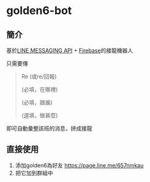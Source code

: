 # golden6-bot

## 簡介

基於[LINE MESSAGING API](https://developers.line.biz/zh-hant/docs/messaging-api/) + [Firebase](https://firebase.google.com/)的接龍機器人

只需要傳

> Re (或re/回報)
> 
> (必填，在哪裡)
> 
> (必填，跟誰)
> 
> (選填，做甚麼)

即可自動彙整該班的消息，拼成接龍


## 直接使用

1. 添加golden6為好友 https://page.line.me/657nmkau 
2. 把它加到群組中



